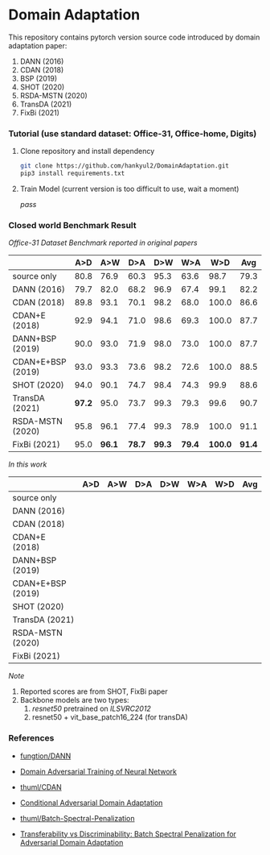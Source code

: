 # Domain Adaptation

This repository contains pytorch version source code introduced by domain adaptation paper:

1. DANN (2016)
2. CDAN (2018)
3. BSP (2019)
4. SHOT (2020)
5. RSDA-MSTN (2020)
6. TransDA (2021)
7. FixBi (2021)



### Tutorial (use standard dataset: Office-31, Office-home, Digits)

1. Clone repository and install dependency

   ```bash
   git clone https://github.com/hankyul2/DomainAdaptation.git
   pip3 install requirements.txt
   ```

2. Train Model (current version is too difficult to use, wait a moment)

   *pass*

   

### Closed world Benchmark Result

*Office-31 Dataset Benchmark reported in original papers*

|                   | A>D      | A>W      | D>A      | D>W      | W>A      | W>D       | Avg      |
| ----------------- | -------- | -------- | -------- | -------- | -------- | --------- | -------- |
| source only       | 80.8     | 76.9     | 60.3     | 95.3     | 63.6     | 98.7      | 79.3     |
| DANN (2016)       | 79.7     | 82.0     | 68.2     | 96.9     | 67.4     | 99.1      | 82.2     |
| CDAN (2018)       | 89.8     | 93.1     | 70.1     | 98.2     | 68.0     | 100.0     | 86.6     |
| CDAN+E (2018)     | 92.9     | 94.1     | 71.0     | 98.6     | 69.3     | 100.0     | 87.7     |
| DANN+BSP (2019)   | 90.0     | 93.0     | 71.9     | 98.0     | 73.0     | 100.0     | 87.7     |
| CDAN+E+BSP (2019) | 93.0     | 93.3     | 73.6     | 98.2     | 72.6     | 100.0     | 88.5     |
| SHOT (2020)       | 94.0     | 90.1     | 74.7     | 98.4     | 74.3     | 99.9      | 88.6     |
| TransDA (2021)    | **97.2** | 95.0     | 73.7     | 99.3     | 79.3     | 99.6      | 90.7     |
| RSDA-MSTN (2020)  | 95.8     | 96.1     | 77.4     | 99.3     | 78.9     | 100.0     | 91.1     |
| FixBi (2021)      | 95.0     | **96.1** | **78.7** | **99.3** | **79.4** | **100.0** | **91.4** |

*In this work*

|                   | A>D  | A>W  | D>A  | D>W  | W>A  | W>D  | Avg  |
| ----------------- | ---- | ---- | ---- | ---- | ---- | ---- | ---- |
| source only       |      |      |      |      |      |      |      |
| DANN (2016)       |      |      |      |      |      |      |      |
| CDAN (2018)       |      |      |      |      |      |      |      |
| CDAN+E (2018)     |      |      |      |      |      |      |      |
| DANN+BSP (2019)   |      |      |      |      |      |      |      |
| CDAN+E+BSP (2019) |      |      |      |      |      |      |      |
| SHOT (2020)       |      |      |      |      |      |      |      |
| TransDA (2021)    |      |      |      |      |      |      |      |
| RSDA-MSTN (2020)  |      |      |      |      |      |      |      |
| FixBi (2021)      |      |      |      |      |      |      |      |

*Note*

1. Reported scores are from SHOT, FixBi paper
2. Backbone models are two types:
   1. *resnet50* pretrained on *ILSVRC2012*
   2. resnet50 + vit_base_patch16_224 (for transDA)



### References

- [fungtion/DANN](https://github.com/fungtion/DANN)
- [Domain Adversarial Training of Neural Network](https://arxiv.org/abs/1505.07818)
- [thuml/CDAN](https://github.com/thuml/CDAN)
- [Conditional Adversarial Domain Adaptation](https://arxiv.org/abs/1705.10667)

- [thuml/Batch-Spectral-Penalization](https://github.com/thuml/Batch-Spectral-Penalization)
- [Transferability vs Discriminability: Batch Spectral Penalization for Adversarial Domain Adaptation](http://proceedings.mlr.press/v97/chen19i.html)